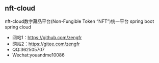 ## nft-cloud
nft-cloud数字藏品平台(Non-Fungible Token “NFT”)统一平台 spring boot spring cloud
- 网站1：https://github.com/zengfr
- 网站2：https://gitee.com/zengfr
- QQ:362505707
- Wechat:youandme10086
<!--

**Here are some ideas to get you started:**

🙋‍♀️ A short introduction - what is your organization all about?
🌈 Contribution guidelines - how can the community get involved?
👩‍💻 Useful resources - where can the community find your docs? Is there anything else the community should know?
🍿 Fun facts - what does your team eat for breakfast?
🧙 Remember, you can do mighty things with the power of [Markdown](https://docs.github.com/github/writing-on-github/getting-started-with-writing-and-formatting-on-github/basic-writing-and-formatting-syntax)
-->
